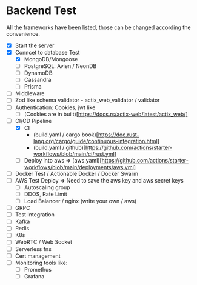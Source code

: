 # Backend Test

All the frameworks have been listed, those can be changed according the convenience.
- [x] Start the server
- [x] Conncet to database Test
    - [x] MongoDB/Mongoose
    - [ ] PostgreSQL: Avien / NeonDB
    - [ ] DynamoDB
    - [ ] Cassandra
    - [ ] Prisma
- [ ] Middleware
- [ ] Zod like schema validator - actix_web_validator / validator
- [ ] Authentication: Cookies, jwt like
    - [ ] (Cookies are in built)[https://docs.rs/actix-web/latest/actix_web/]
- [ ] CI/CD Pipeline
    - [x] CI 
         - (build.yaml / cargo book)[https://doc.rust-lang.org/cargo/guide/continuous-integration.html]
         - (build.yaml / github)[https://github.com/actions/starter-workflows/blob/main/ci/rust.yml]
    - [ ] Deploy into aws => (aws.yaml)[https://github.com/actions/starter-workflows/blob/main/deployments/aws.yml]
- [ ] Docker Test / Actionable Docker / Docker Swarm
- [ ] AWS Test Deploy => Need to save the aws key and aws secret keys 
    - [ ] Autoscaling group
    - [ ] DDOS, Rate Limit
    - [ ] Load Balancer / nginx (write your own / aws)
- [ ] GRPC
- [ ] Test Integration
- [ ] Kafka
- [ ] Redis
- [ ] K8s
- [ ] WebRTC / Web Socket
- [ ] Serverless fns
- [ ] Cert management
- [ ] Monitoring tools like:
    - [ ] Promethus
    - [ ] Grafana
